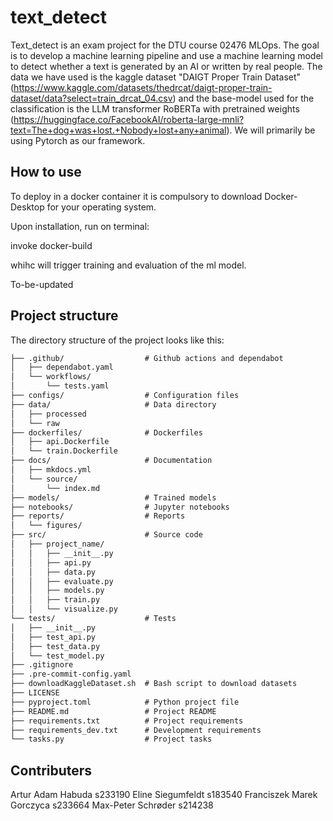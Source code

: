 # text_detect

Text_detect is an exam project for the DTU course 02476 MLOps.
The goal is to develop a machine learning pipeline and use a machine learning model to detect whether a text is generated by an AI or written by real people.
The data we have used is the kaggle dataset "DAIGT Proper Train Dataset" (https://www.kaggle.com/datasets/thedrcat/daigt-proper-train-dataset/data?select=train_drcat_04.csv) and the base-model used for the classification is the LLM transformer RoBERTa with pretrained weights (https://huggingface.co/FacebookAI/roberta-large-mnli?text=The+dog+was+lost.+Nobody+lost+any+animal). We will primarily be using Pytorch as our framework.

## How to use

To deploy in a docker container it is compulsory to download Docker-Desktop for your operating system.

Upon installation, run on terminal:

invoke docker-build

whihc will trigger training and evaluation of the ml model.

To-be-updated

## Project structure

The directory structure of the project looks like this:
```txt
├── .github/                  # Github actions and dependabot
│   ├── dependabot.yaml
│   └── workflows/
│       └── tests.yaml
├── configs/                  # Configuration files
├── data/                     # Data directory
│   ├── processed
│   └── raw
├── dockerfiles/              # Dockerfiles
│   ├── api.Dockerfile
│   └── train.Dockerfile
├── docs/                     # Documentation
│   ├── mkdocs.yml
│   └── source/
│       └── index.md
├── models/                   # Trained models
├── notebooks/                # Jupyter notebooks
├── reports/                  # Reports
│   └── figures/
├── src/                      # Source code
│   ├── project_name/
│   │   ├── __init__.py
│   │   ├── api.py
│   │   ├── data.py
│   │   ├── evaluate.py
│   │   ├── models.py
│   │   ├── train.py
│   │   └── visualize.py
└── tests/                    # Tests
│   ├── __init__.py
│   ├── test_api.py
│   ├── test_data.py
│   └── test_model.py
├── .gitignore
├── .pre-commit-config.yaml
├── downloadKaggleDataset.sh  # Bash script to download datasets
├── LICENSE
├── pyproject.toml            # Python project file
├── README.md                 # Project README
├── requirements.txt          # Project requirements
├── requirements_dev.txt      # Development requirements
└── tasks.py                  # Project tasks
```

## Contributers

Artur Adam Habuda s233190
Eline Siegumfeldt s183540
Franciszek Marek Gorczyca s233664
Max-Peter Schrøder s214238
